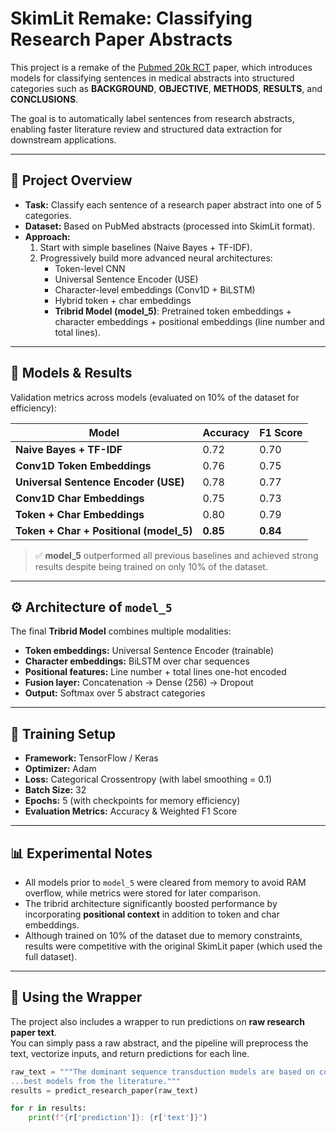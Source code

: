 # SkimLit Remake: Classifying Research Paper Abstracts

This project is a remake of the [Pubmed 20k RCT](https://arxiv.org/pdf/1710.06071) paper, which introduces models for classifying sentences in medical abstracts into structured categories such as **BACKGROUND**, **OBJECTIVE**, **METHODS**, **RESULTS**, and **CONCLUSIONS**.  

The goal is to automatically label sentences from research abstracts, enabling faster literature review and structured data extraction for downstream applications.

---

## 📌 Project Overview

- **Task:** Classify each sentence of a research paper abstract into one of 5 categories.  
- **Dataset:** Based on PubMed abstracts (processed into SkimLit format).  
- **Approach:**  
  1. Start with simple baselines (Naive Bayes + TF-IDF).  
  2. Progressively build more advanced neural architectures:
     - Token-level CNN
     - Universal Sentence Encoder (USE)  
     - Character-level embeddings (Conv1D + BiLSTM)  
     - Hybrid token + char embeddings  
     - **Tribrid Model (model_5)**: Pretrained token embeddings + character embeddings + positional embeddings (line number and total lines).  

---

## 📂 Models & Results

Validation metrics across models (evaluated on 10% of the dataset for efficiency):

| Model                                   | Accuracy | F1 Score |
|-----------------------------------------|----------|----------|
| **Naive Bayes + TF-IDF**                | 0.72     | 0.70     |
| **Conv1D Token Embeddings**             | 0.76     | 0.75     |
| **Universal Sentence Encoder (USE)**    | 0.78     | 0.77     |
| **Conv1D Char Embeddings**              | 0.75     | 0.73     |
| **Token + Char Embeddings**             | 0.80     | 0.79     |
| **Token + Char + Positional (model_5)** | **0.85** | **0.84** |

> ✅ **model_5** outperformed all previous baselines and achieved strong results despite being trained on only 10% of the dataset.

---

## ⚙️ Architecture of `model_5`

The final **Tribrid Model** combines multiple modalities:

- **Token embeddings:** Universal Sentence Encoder (trainable)  
- **Character embeddings:** BiLSTM over char sequences  
- **Positional features:** Line number + total lines one-hot encoded  
- **Fusion layer:** Concatenation → Dense (256) → Dropout  
- **Output:** Softmax over 5 abstract categories  

---

## 🚀 Training Setup

- **Framework:** TensorFlow / Keras  
- **Optimizer:** Adam  
- **Loss:** Categorical Crossentropy (with label smoothing = 0.1)  
- **Batch Size:** 32  
- **Epochs:** 5 (with checkpoints for memory efficiency)  
- **Evaluation Metrics:** Accuracy & Weighted F1 Score  

---

## 📊 Experimental Notes

- All models prior to `model_5` were cleared from memory to avoid RAM overflow, while metrics were stored for later comparison.  
- The tribrid architecture significantly boosted performance by incorporating **positional context** in addition to token and char embeddings.  
- Although trained on 10% of the dataset due to memory constraints, results were competitive with the original SkimLit paper (which used the full dataset).  

---

## 🧪 Using the Wrapper

The project also includes a wrapper to run predictions on **raw research paper text**.  
You can simply pass a raw abstract, and the pipeline will preprocess the text, vectorize inputs, and return predictions for each line.

```python
raw_text = """The dominant sequence transduction models are based on complex recurrent...
...best models from the literature."""
results = predict_research_paper(raw_text)

for r in results:
    print(f"{r['prediction']}: {r['text']}")

